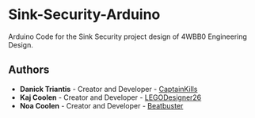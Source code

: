# Sink-Security-Arduino
 Arduino Code for the Sink Security project design of 4WBB0 Engineering Design.

## Authors
* **Danick Triantis** - Creator and Developer - [CaptainKills](https://github.com/CaptainKills)
* **Kaj Coolen** - Creator and Developer - [LEGODesigner26](https://github.com/LEGODesigner26)
* **Noa Coolen** - Creator and Developer - [Beatbuster](https://github.com/Beatbuster)
